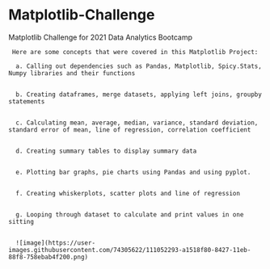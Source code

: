 # Matplotlib-Challenge
Matplotlib Challenge for 2021 Data Analytics Bootcamp


     Here are some concepts that were covered in this Matplotlib Project:

      a. Calling out dependencies such as Pandas, Matplotlib, Spicy.Stats, Numpy libraries and their functions
  
  
      b. Creating dataframes, merge datasets, applying left joins, groupby statements


      c. Calculating mean, average, median, variance, standard deviation, standard error of mean, line of regression, correlation coefficient


      d. Creating summary tables to display summary data


      e. Plotting bar graphs, pie charts using Pandas and using pyplot.


      f. Creating whiskerplots, scatter plots and line of regression
      
      
      g. Looping through dataset to calculate and print values in one sitting
      
      
      ![image](https://user-images.githubusercontent.com/74305622/111052293-a1518f80-8427-11eb-88f8-758ebab4f200.png)

